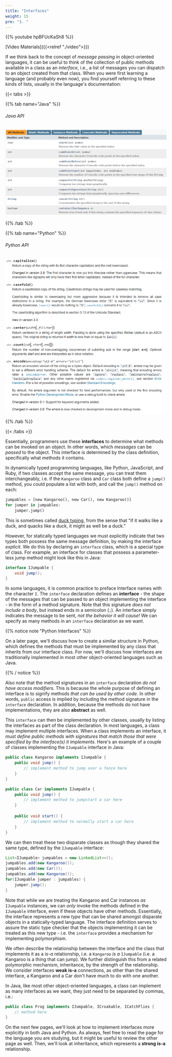 ```yaml
---
title: "Interfaces"
weight: 15
pre: "3. "
---
```


{{% youtube hpBFUcKaSh8 %}}

[Video Materials]({{<relref "./video">}})

If we think back to the concept of _message passing_ in object-oriented languages, it can be useful to think of the collection of public methods available in a class as an _interface_, i.e., a list of messages you can dispatch to an object created from that class.  When you were first learning a language (and probably even now), you find yourself referring to these kinds of lists, usually in the language's documentation: 

{{< tabs >}}

{{% tab name="Java" %}}

###### Java API

![Java API](/images/6/java_api.png)

{{% /tab %}}

{{% tab name="Python" %}}

###### Python API

![Python API](/images/6/python_api.png)

{{% /tab %}}

{{< /tabs >}}

Essentially, programmers use these **interfaces** to determine what methods can be invoked on an object.  In other words, which _messages_ can be _passed_ to the object.  This interface is determined by the class definition, specifically what methods it contains.

In dynamically typed programming languages, like Python, JavaScript, and Ruby, if two classes accept the same message, you can treat them interchangeably, i.e. if the `Kangaroo` class and `Car` class both define a `jump()` method, you could populate a list with both, and call the `jump()` method on each:

```python
jumpables = [new Kangaroo(), new Car(), new Kangaroo()]
for jumper in jumpables:
    jumper.jump()
```

This is sometimes called [duck typing](https://en.wikipedia.org/wiki/Duck_typing), from the sense that "if it walks like a duck, and quacks like a duck, it might as well be a duck."

However, for statically typed languages we must explicitly indicate that two types both possess the same message definition, by making the interface _explicit_.  We do this by declaring an `interface` class, which is a special type of class.  For example, an interface for classes that possess a parameter-less jump method might look like this in Java:

```java
interface IJumpable {
    void jump();
}
```

In some languages, it is common practice to preface Interface names with the character `I`. The `interface` declaration defines an **interface** - the shape of the messages that can be passed to an object implementing the interface - in the form of a method signature.  Note that this signature _does not include a body_, but instead ends in a semicolon (`;`).  An interface simply indicates the message to be sent, _not the behavior it will cause!_  We can specify as many methods in an `interface` declaration as we want.

{{% notice note "Python Interfaces" %}}

On a later page, we'll discuss how to create a similar structure in Python, which defines the methods that must be implemented by any class that inherits from our interface class. For now, we'll discuss how interfaces are traditionally implemented in most other object-oriented languages such as Java.

{{% / notice %}}

Also note that the method signatures in an `interface` declaration _do not have access modifiers_.  This is because the whole purpose of defining an interface is to signify methods _that can be used by other code_.  In other words, `public` access is implied by including the method signature in the `interface` declaration. In addition, because the methods do not have implementations, they are also **abstract** as well. 

This `interface` can then be implemented by other classes, usually by listing the interfaces as part of the class declaration. In most languages, a class may implement multiple interfaces. When a class implements an interface, it _must define public methods with signatures that match those that were specified by the interface(s) it implements_. Here's an example of a couple of classes implementing the `IJumpable` interface in Java:

```java
public class Kangaroo implements IJumpable {
    public void jump() {
        // implement method to jump over a fence here 
    }
}
```

```java
public class Car implements IJumpable {
    public void jump() {
        // implement method to jumpstart a car here
    }
    
    public void start() {
        // implement method to normally start a car here
    }
}
```

We can then treat these two disparate classes as though they shared the same type, defined by the `IJumpable` interface:

```java
List<IJumpable> jumpables = new LinkedList<>();
jumpables.add(new Kangaroo());
jumpables.add(new Car());
jumpables.add(new Kangaroo());
for(IJumpable jumper : jumpables) {
    jumper.jump();
}
```

Note that while we are treating the Kangaroo and Car instances _as_ `IJumpable` instances, we can _only_ invoke the methods defined in the `IJumpable` interface, even if these objects have other methods. Essentially, the interface represents a new _type_ that can be shared amongst disparate objects in a statically-typed language. The interface definition serves to assure the static type checker that the objects implementing it can be treated as this new type - i.e. the `interface` provides a mechanism for implementing polymorphism. 

We often describe the relationship between the interface and the class that implements it as a *is-a* relationship, i.e. a `Kangaroo` _is a_ `IJumpable` (i.e. a Kangaroo is a thing that can jump).  We further distinguish this from a related polymorphic mechanism, inheritance, by the strength of the relationship.  We consider interfaces **weak is-a** connections, as other than the shared interface, a Kangaroo and a Car don't have much to do with one another.

In Java, like most other object-oriented languages, a class can implement as many interfaces as we want, they just need to be separated by commas, i.e.:

```java
public class Frog implements IJumpable, ICroakable, ICatchFlies {
    // method here
}
```

On the next few pages, we'll look at how to implement interfaces more explicitly in both Java and Python. As always, feel free to read the page for the language you are studying, but it might be useful to review the other page as well. Then, we'll look at inheritance, which represents a **strong is-a** relationship.
